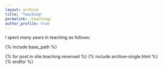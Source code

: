 ```yaml
---
layout: archive
title: "Teaching"
permalink: /teaching/
author_profile: true
---
```

I spent many years in teaching as follows:
<nbsp>

{% include base_path %}

{% for post in site.teaching reversed %}
  {% include archive-single.html %}
{% endfor %}

